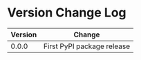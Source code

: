 # Version Change Log

| Version | Change 
|---------|----------------------------
|  0.0.0  | First PyPI package release 

